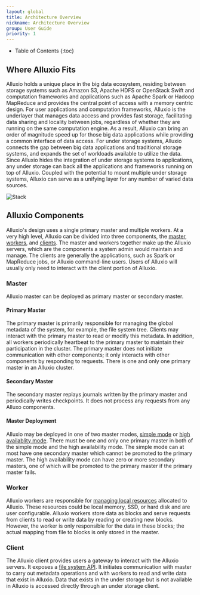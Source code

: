 ```yaml
---
layout: global
title: Architecture Overview
nickname: Architecture Overview
group: User Guide
priority: 1
---
```


* Table of Contents
{:toc}

## Where Alluxio Fits

Alluxio holds a unique place in the big data ecosystem, residing between storage systems such
as Amazon S3, Apache HDFS or OpenStack Swift and computation frameworks and applications such
as Apache Spark or Hadoop MapReduce and provides the central point of access with a memory
centric design. For user applications and computation frameworks, Alluxio is the underlayer
that manages data access and provides fast storage, facilitating data sharing and locality
between jobs, regardless of whether they are running on the same computation engine. As a
result, Alluxio can bring an order of magnitude speed up for those big data applications while
providing a common interface of data access. For under storage systems, Alluxio connects the
gap between big data applications and traditional storage systems, and expands the set of
workloads available to utilize the data. Since Alluxio hides the integration of under storage
systems to applications, any under storage can back all the applications and frameworks running
on top of Alluxio. Coupled with the potential to mount multiple under storage systems, Alluxio
can serve as a unifying layer for any number of varied data sources.

![Stack]({{site.data.img.stack}})

## Alluxio Components

Alluxio's design uses a single primary master and multiple workers. At a very high level, Alluxio
can be divided into three components, the [master](#master), [workers](#worker), and
[clients](#client). The master and workers together make up the Alluxio servers, which are the
components a system admin would maintain and manage. The clients are generally the
applications, such as Spark or MapReduce jobs, or Alluxio command-line users. Users of Alluxio
will usually only need to interact with the client portion of Alluxio.

### Master

Alluxio master can be deployed as primary master or secondary master.
#### Primary Master
The primary master is primarily responsible for managing the global metadata of the system,
for example, the file system tree. Clients may interact with the primary master to read or
modify this metadata. In addition, all workers periodically heartbeat to the primary master to
maintain their participation in the cluster. The primary master does not initiate communication
with other components; it only interacts with other components by responding to requests. There
is one and only one primary master in an Alluxio cluster.

#### Secondary Master
The secondary master replays journals written by the primary master and periodically writes
checkpoints. It does not process any requests from any Alluxo components.

#### Master Deployment
Alluxio may be deployed in one of two master modes, [simple mode](Running-Alluxio-Locally.html) or
[high availablity mode](Running-Alluxio-Fault-Tolerant.html). There must be one and only one
primary master in both of the simple mode and the high availability mode. The simple mode can at
most have one secondary master which cannot be promoted to the primary master. The high
availability mode can have zero or more secondary masters, one of which will be promoted to the
primary master if the primary master fails.

### Worker

Alluxio workers are responsible for [managing local resources](Alluxio-Storage.html)
allocated to Alluxio. These resources could be local memory, SSD, or hard disk and are user
configurable. Alluxio workers store data as blocks and serve requests from clients to read
or write data by reading or creating new blocks. However, the worker is only responsible for the
data in these blocks; the actual mapping from file to blocks is only stored in the master.

### Client

The Alluxio client provides users a gateway to interact with the Alluxio servers. It exposes
a [file system API](Clients-Java-Native.html). It initiates communication with master to carry out
metadata operations and with workers to read and write data that exist in Alluxio. Data that
exists in the under storage but is not available in Alluxio is accessed directly through an
under storage client.
